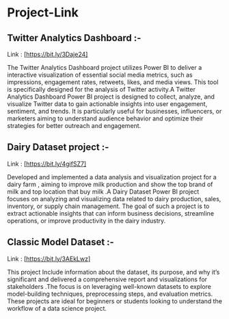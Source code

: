 # Project-Link

## Twitter Analytics Dashboard :-
Link : [https://bit.ly/3Daje24]

The Twitter Analytics Dashboard project utilizes Power BI to deliver a interactive visualization of essential social media metrics, such as impressions, engagement rates, retweets, likes, and media views. This tool is specifically designed for the analysis of Twitter activity.A Twitter Analytics Dashboard Power BI project is designed to collect, analyze, and visualize Twitter data to gain actionable insights into user engagement, sentiment, and trends. It is particularly useful for businesses, influencers, or marketers aiming to understand audience behavior and optimize their strategies for better outreach and engagement.

## Dairy Dataset project :-
Link : [https://bit.ly/4gifSZ7]

Developed and implemented a data analysis and visualization project for a dairy farm , aiming to improve milk production and show the top brand of milk and top location that buy milk .A Dairy Dataset Power BI project focuses on analyzing and visualizing data related to dairy production, sales, inventory, or supply chain management. The goal of such a project is to extract actionable insights that can inform business decisions, streamline operations, or improve productivity in the dairy industry.

## Classic Model Dataset :-
Link : [https://bit.ly/3AEkLwz]

This project Include information about the dataset, its purpose, and why it’s significant and delivered a comprehensive report and visualizations for stakeholders .The focus is on leveraging well-known datasets to explore model-building techniques, preprocessing steps, and evaluation metrics. These projects are ideal for beginners or students looking to understand the workflow of a data science project.
